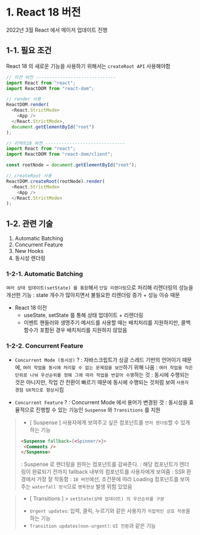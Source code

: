 # 1. React 18 버전

2022년 3월 React 에서 메이저 업데이트 진행

## 1-1. 필요 조건

React 18 의 새로운 기능을 사용하기 위해서는 `createRoot API` 사용해야함

```javascript
// 이전 버전 ------------------------------
import React from "react";
import ReactDOM from "react-dom";

// render 사용
ReactDOM.render(
  <React.StrictMode>
    <App />
  </React.StrictMode>,
  document.getElementById("root")
);

// 리액트18 버전 ------------------------------
import React from "react";
import ReactDOM from "react-dom/client";

const rootNode = document.getElementById("root");

// createRoot 사용
ReactDOM.createRoot(rootNode).render(
  <React.StrictMode>
    <App />
  </React.StrictMode>
);
```

## 1-2. 관련 기술

1. Automatic Batching
2. Concurrent Feature
3. New Hooks
4. 동시성 렌더링

### 1-2-1. Automatic Batching

`여러 상태 업데이트(setState) 를 통함`해서 `단일 리렌더링`으로 처리해 리렌더링의 성능을 개선한 기능
: state 개수가 많아지면서 불필요한 리렌더링 증가 + 성능 이슈 때문

- React 18 이전
  - useState, setState 를 통해 상태 업데이트 + 리렌더링
  - 이벤트 핸들러와 생명주기 메서드를 사용할 때는 배치처리를 지원하지만, 콜백 함수가 포함된 경우 배치처리를 지원하지 않았음

### 1-2-2. Concurrent Feature

- `Concurrent Mode (동시성)` ?
  : 자바스크립트가 싱글 스레드 기반의 언어이기 때문에, `여러 작업을 동시에 처리할 수 없는 문제점을 보안`하기 위해 나옴
  : `여러 작업을 작은 단위로 나눠 우선순위를 정해 그에 따라 작업을 번갈아 수행`하는 것
  : 동시에 수행되는 것은 아니지만, 작업 간 전환이 빠르기 때문에 동시에 수행되는 것처럼 보여 `사용자 경험 UX적으로 향상`시킴

- `Concurrent Feature` ?
  : Concurrent Mode 에서 용어가 변경된 것
  : 동시성을 효율적으로 진행할 수 있는 기능인 `Suspense` 와 `Transitions` 를 지원

> - [ Suspense ]
>   사용자에게 보여주고 싶은 컴포넌트를 `먼저 렌더링`할 수 있게 하는 기능
>
> ```html
> <Suspense fallback={<Spinner/>}>
>  <Comments />
> </Suspense>
> ```
>
> : Suspense 로 렌더링을 원하는 컴포넌트를 감싸준다.
> : 해당 컴포넌트가 렌더링이 완료되기 전까지 fallback 내부의 컴포넌트를 사용자에게 보여줌
> : SSR 환경에서 가장 잘 작동함
> : `18 버전`에선, 조건문에 따라 Loading 컴포넌트를 보여주는 `waterfall 방식`으로 `병목현상` 발생 위험 있었음

> - [ Transitions ] > `setState(상태 업데이트) 의 우선순위를 구분`
>
> * `Urgent updates`: 입력, 클릭, 누르기와 같은 사용자가 `직접적인 상호 작용`을 하는 기능
> * `Transition updates(non-urgent)`: `UI 전환`과 같은 기능
